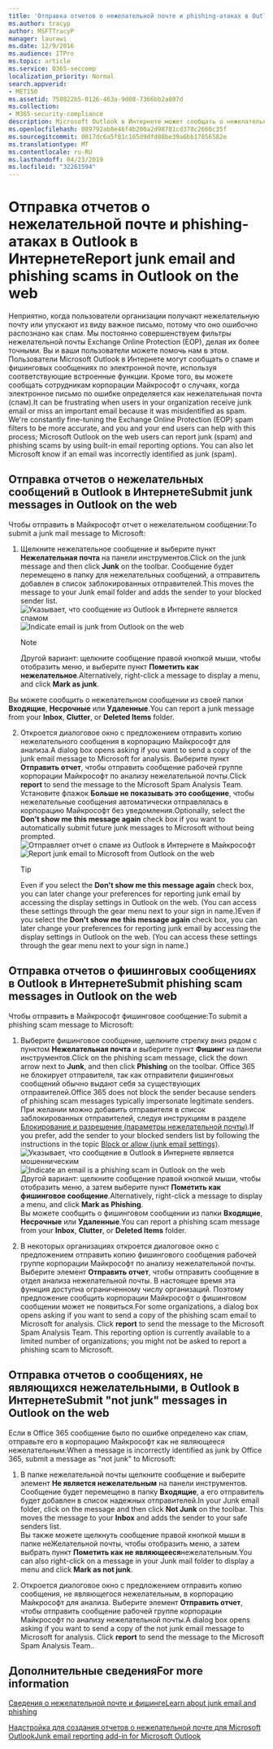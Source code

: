 ```yaml
---
title: 'Отправка отчетов о нежелательной почте и phishing-атаках в Outlook в Интернете '
ms.author: tracyp
author: MSFTTracyP
manager: laurawi
ms.date: 12/9/2016
ms.audience: ITPro
ms.topic: article
ms.service: O365-seccomp
localization_priority: Normal
search.appverid:
- MET150
ms.assetid: 758822b5-0126-463a-9d08-7366bb2a807d
ms.collection:
- M365-security-compliance
description: Microsoft Outlook в Интернете может сообщать о нежелательной почте и phishing-атаках с помощью встроенных параметров отчетов электронной почты. Вы также можете сообщить корпорации Майкрософт, что сообщение было неправильно определено как нежелательное (спам).
ms.openlocfilehash: 089792ab8e46f4b200a2d98781cd378c2666c35f
ms.sourcegitcommit: 0017dc6a5f81c165d9dfd88be39a6bb17856582e
ms.translationtype: MT
ms.contentlocale: ru-RU
ms.lasthandoff: 04/23/2019
ms.locfileid: "32261594"
---
```

# <a name="report-junk-email-and-phishing-scams-in-outlook-on-the-web"></a><span data-ttu-id="8099c-104">Отправка отчетов о нежелательной почте и phishing-атаках в Outlook в Интернете</span><span class="sxs-lookup"><span data-stu-id="8099c-104">Report junk email and phishing scams in Outlook on the web</span></span> 

<span data-ttu-id="8099c-p102">Неприятно, когда пользователи организации получают нежелательную почту или упускают из виду важное письмо, потому что оно ошибочно распознано как спам. Мы постоянно совершенствуем фильтры нежелательной почты Exchange Online Protection (EOP), делая их более точными. Вы и ваши пользователи можете помочь нам в этом. Пользователи Microsoft Outlook в Интернете могут сообщать о спаме и фишинговых сообщениях по электронной почте, используя соответствующие встроенные функции. Кроме того, вы можете сообщать сотрудникам корпорации Майкрософт о случаях, когда электронное письмо по ошибке определяется как нежелательная почта (спам).</span><span class="sxs-lookup"><span data-stu-id="8099c-p102">It can be frustrating when users in your organization receive junk email or miss an important email because it was misidentified as spam. We're constantly fine-tuning the Exchange Online Protection (EOP) spam filters to be more accurate, and you and your end users can help with this process; Microsoft Outlook on the web users can report junk (spam) and phishing scams by using built-in email reporting options. You can also let Microsoft know if an email was incorrectly identified as junk (spam).</span></span>
  
## <a name="submit-junk-messages-in-outlook-on-the-web"></a><span data-ttu-id="8099c-108">Отправка отчетов о нежелательных сообщений в Outlook в Интернете</span><span class="sxs-lookup"><span data-stu-id="8099c-108">Submit junk messages in Outlook on the web</span></span>

<span data-ttu-id="8099c-109">Чтобы отправить в Майкрософт отчет о нежелательном сообщении:</span><span class="sxs-lookup"><span data-stu-id="8099c-109">To submit a junk mail message to Microsoft:</span></span>
  
1. <span data-ttu-id="8099c-110">Щелкните нежелательное сообщение и выберите пункт **Нежелательная почта** на панели инструментов.</span><span class="sxs-lookup"><span data-stu-id="8099c-110">Click on the junk message and then click **Junk** on the toolbar.</span></span> <span data-ttu-id="8099c-111">Сообщение будет перемещено в папку для нежелательных сообщений, а отправитель добавлен в список заблокированных отправителей.</span><span class="sxs-lookup"><span data-stu-id="8099c-111">This moves the message to your Junk email folder and adds the sender to your blocked sender list.</span></span> 
    <span data-ttu-id="8099c-112">![Указывает, что сообщение из Outlook в Интернете является спамом](media/a10ae792-aab6-4374-a041-6c3f732eb2e3.png)</span><span class="sxs-lookup"><span data-stu-id="8099c-112">![Indicate email is junk from Outlook on the web](media/a10ae792-aab6-4374-a041-6c3f732eb2e3.png)</span></span>
  
    > [!NOTE]
    > <span data-ttu-id="8099c-113">Другой вариант: щелкните сообщение правой кнопкой мыши, чтобы отобразить меню, и выберите пункт **Пометить как нежелательное**.</span><span class="sxs-lookup"><span data-stu-id="8099c-113">Alternatively, right-click a message to display a menu, and click **Mark as junk**.</span></span> 
  
<span data-ttu-id="8099c-114">Вы можете сообщить о нежелательном сообщении из своей папки **Входящие**, **Несрочные** или **Удаленные**.</span><span class="sxs-lookup"><span data-stu-id="8099c-114">You can report a junk message from your **Inbox**, **Clutter**, or **Deleted Items** folder.</span></span> 
  
2. <span data-ttu-id="8099c-115">Откроется диалоговое окно с предложением отправить копию нежелательного сообщения в корпорацию Майкрософт для анализа.</span><span class="sxs-lookup"><span data-stu-id="8099c-115">A dialog box opens asking if you want to send a copy of the junk email message to Microsoft for analysis.</span></span> <span data-ttu-id="8099c-116">Выберите пункт **Отправить отчет**, чтобы отправить сообщение рабочей группе корпорации Майкрософт по анализу нежелательной почты.</span><span class="sxs-lookup"><span data-stu-id="8099c-116">Click **report** to send the message to the Microsoft Spam Analysis Team.</span></span> <span data-ttu-id="8099c-117">Установите флажок **Больше не показывать это сообщение**, чтобы нежелательные сообщения автоматически отправлялась в корпорацию Майкрософт без уведомления.</span><span class="sxs-lookup"><span data-stu-id="8099c-117">Optionally, select the **Don't show me this message again** check box if you want to automatically submit future junk messages to Microsoft without being prompted.</span></span> 
    <span data-ttu-id="8099c-118">![Отправляет отчет о спаме из Outlook в Интернете в Майкрософт](media/e8d3a9f9-6eb6-4309-ba6d-643dffdb6a33.png)</span><span class="sxs-lookup"><span data-stu-id="8099c-118">![Report junk email to Microsoft from Outlook on the web](media/e8d3a9f9-6eb6-4309-ba6d-643dffdb6a33.png)</span></span>
  
    > [!TIP]
    > <span data-ttu-id="8099c-p105">Even if you select the **Don't show me this message again** check box, you can later change your preferences for reporting junk email by accessing the display settings in Outlook on the web. (You can access these settings through the gear menu next to your sign in name.)</span><span class="sxs-lookup"><span data-stu-id="8099c-p105">Even if you select the **Don't show me this message again** check box, you can later change your preferences for reporting junk email by accessing the display settings in Outlook on the web. (You can access these settings through the gear menu next to your sign in name.)</span></span> 
  
## <a name="submit-phishing-scam-messages-in-outlook-on-the-web"></a><span data-ttu-id="8099c-121">Отправка отчетов о фишинговых сообщениях в Outlook в Интернете</span><span class="sxs-lookup"><span data-stu-id="8099c-121">Submit phishing scam messages in Outlook on the web</span></span>

<span data-ttu-id="8099c-122">Чтобы отправить в Майкрософт фишинговое сообщение:</span><span class="sxs-lookup"><span data-stu-id="8099c-122">To submit a phishing scam message to Microsoft:</span></span>
  
1. <span data-ttu-id="8099c-123">Выберите фишинговое сообщение, щелкните стрелку вниз рядом с пунктом **Нежелательная почта** и выберите пункт **Фишинг** на панели инструментов.</span><span class="sxs-lookup"><span data-stu-id="8099c-123">Click on the phishing scam message, click the down arrow next to **Junk**, and then click **Phishing** on the toolbar.</span></span> <span data-ttu-id="8099c-124">Office 365 не блокирует отправителя, так как отправители фишинговых сообщений обычно выдают себя за существующих отправителей.</span><span class="sxs-lookup"><span data-stu-id="8099c-124">Office 365 does not block the sender because senders of phishing scam messages typically impersonate legitimate senders.</span></span> <span data-ttu-id="8099c-125">При желании можно добавить отправителя в список заблокированных отправителей, следуя инструкциям в разделе [Блокирование и разрешение (параметры нежелательной почты)](https://go.microsoft.com/fwlink/?LinkId=627572).</span><span class="sxs-lookup"><span data-stu-id="8099c-125">If you prefer, add the sender to your blocked senders list by following the instructions in the topic [Block or allow (junk email settings)](https://go.microsoft.com/fwlink/?LinkId=627572).</span></span> 
    <span data-ttu-id="8099c-126">![Указывает, что сообщение в Outlook в Интернете является мошенническим](media/959bb577-341c-41ee-a159-e46600b2cf8a.png)</span><span class="sxs-lookup"><span data-stu-id="8099c-126">![Indicate an email is a phishing scam in Outlook on the web](media/959bb577-341c-41ee-a159-e46600b2cf8a.png)</span></span><br/><span data-ttu-id="8099c-127">Другой вариант: щелкните сообщение правой кнопкой мыши, чтобы отобразить меню, а затем выберите пункт **Пометить как фишинговое сообщение**.</span><span class="sxs-lookup"><span data-stu-id="8099c-127">Alternatively, right-click a message to display a menu, and click **Mark as Phishing**.</span></span><br/><span data-ttu-id="8099c-128">Вы можете сообщить о фишинговом сообщении из папки **Входящие**, **Несрочные** или **Удаленные**.</span><span class="sxs-lookup"><span data-stu-id="8099c-128">You can report a phishing scam message from your **Inbox**, **Clutter**, or **Deleted Items** folder.</span></span> 
  
2. <span data-ttu-id="8099c-p107">В некоторых организациях откроется диалоговое окно с предложением отправить копию фишингового сообщения рабочей группе корпорации Майкрософт по анализу нежелательной почты. Выберите элемент **Отправить отчет**, чтобы отправить сообщение в отдел анализа нежелательной почты. В настоящее время эта функция доступна ограниченному числу организаций. Поэтому предложение сообщить корпорации Майкрософт о фишинговом сообщении может не появиться.</span><span class="sxs-lookup"><span data-stu-id="8099c-p107">For some organizations, a dialog box opens asking if you want to send a copy of the phishing scam email to Microsoft for analysis. Click **report** to send the message to the Microsoft Spam Analysis Team. This reporting option is currently available to a limited number of organizations; you might not be asked to report a phishing scam to Microsoft.</span></span> 
    
## <a name="submit-not-junk-messages-in-outlook-on-the-web"></a><span data-ttu-id="8099c-132">Отправка отчетов о сообщениях, не являющихся нежелательными, в Outlook в Интернете</span><span class="sxs-lookup"><span data-stu-id="8099c-132">Submit "not junk" messages in Outlook on the web</span></span>

<span data-ttu-id="8099c-133">Если в Office 365 сообщение было по ошибке определено как спам, отправьте его в корпорацию Майкрософт как не являющееся нежелательным:</span><span class="sxs-lookup"><span data-stu-id="8099c-133">When a message is incorrectly identified as junk by Office 365, submit a message as "not junk" to Microsoft:</span></span>
  
1. <span data-ttu-id="8099c-p108">В папке нежелательной почты щелкните сообщение и выберите элемент **Не является нежелательным** на панели инструментов. Сообщение будет перемещено в папку **Входящие**, а его отправитель будет добавлен в список надежных отправителей.</span><span class="sxs-lookup"><span data-stu-id="8099c-p108">In your Junk email folder, click on the message and then click **Not Junk** on the toolbar. This moves the message to your **Inbox** and adds the sender to your safe senders list. </span></span><br/><span data-ttu-id="8099c-136">Вы также можете щелкнуть сообщение правой кнопкой мыши в папке неЖелательной почты, чтобы отобразить меню, а затем выбрать пункт **Пометить как не являющееся**нежелательным.</span><span class="sxs-lookup"><span data-stu-id="8099c-136">You can also right-click on a message in your Junk mail folder to display a menu and click **Mark as not junk**.</span></span> 
  
2. <span data-ttu-id="8099c-p109">Откроется диалоговое окно с предложением отправить копию сообщения, не являющегося нежелательным, в корпорацию Майкрософт для анализа. Выберите элемент **Отправить отчет**, чтобы отправить сообщение рабочей группе корпорации Майкрософт по анализу нежелательной почты.</span><span class="sxs-lookup"><span data-stu-id="8099c-p109">A dialog box opens asking if you want to send a copy of the not junk email message to Microsoft for analysis. Click **report** to send the message to the Microsoft Spam Analysis Team..</span></span> 
    
## <a name="for-more-information"></a><span data-ttu-id="8099c-139">Дополнительные сведения</span><span class="sxs-lookup"><span data-stu-id="8099c-139">For more information</span></span>

[<span data-ttu-id="8099c-140">Сведения о нежелательной почте и фишинге</span><span class="sxs-lookup"><span data-stu-id="8099c-140">Learn about junk email and phishing</span></span>](https://go.microsoft.com/fwlink/p/?LinkId=270068)

[<span data-ttu-id="8099c-141">Надстройка для создания отчетов о нежелательной почте для Microsoft Outlook</span><span class="sxs-lookup"><span data-stu-id="8099c-141">Junk email reporting add-in for Microsoft Outlook</span></span>](https://docs.microsoft.com/en-us/office365/securitycompliance/junk-email-reporting-add-in-for-microsoft-outlook)
  
  

